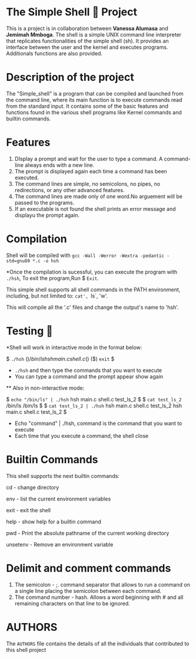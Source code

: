 # The Simple Shell 🐚 Project

This is a project is in collaboration between **Vanessa Alumasa** and **Jemimah Mmboga**. The shell is a simple UNIX command line interpreter that replicates functionalities of the simple shell (sh). It provides an interface between the user and the kernel and executes programs. Additionals functions are also provided.

# Description of the project

The "Simple_shell" is a program that can be compiled and launched from the command line, where its main function is to execute commands read from the standard input. It contains some of the basic features and functions found in the various shell programs like Kernel commands and builtin commands.

# Features

1. DIsplay a prompt and wait for the user to type a command. A command-line always ends with a new line.
2. The prompt is displayed again each time a command has been executed.
3. The command lines are simple, no semicolons, no pipes, no redirections, or any other advanced features.
4. The command lines are made only of one word.No arguement will be passed to the programs.
5. If an executable is not found the shell prints an error message and displayu the prompt again.

# Compilation
Shell will be compiled with `gcc -Wall -Werror -Wextra -pedantic -std=gnu89 *.c -o hsh`

*Once the compilation is sucessful, you can execute the program with `./hsh`, To exit the program,Run $ `Exit`.

This simple shell supports all shell commands in the PATH environment, including, but not limited to: `cat', `ls`, 'w'.

This will compile all the '.c' files and change the output's name to 'hsh'.

# Testing  🔨
*Shell will work in interactive mode in the format below:

$ `./hsh`
($) /bin/ls
hsh main.c shell.c
($)
($) `exit`
$

* `./hsh` and then type the commands that you want to execute
* You can type a command and the prompt appear show again

** Also in non-interactive mode:

$  `echo "/bin/ls" | ./hsh`
hsh main.c shell.c test_ls_2
$
$ `cat test_ls_2`
/bin/ls
/bin/ls
$
$ `cat test_ls_2 | ./hsh`
hsh main.c shell.c test_ls_2
hsh main.c shell.c test_ls_2
$

* Echo "command" | ./hsh, command is the command that you want to execute
* Each time that you execute a command, the shell close


# Builtin Commands

This shell supports the next builtin commands:

cd - change directory

env - list the current environment variables

exit - exit the shell

help - show help for a builtin command

pwd - Print the absolute pathname of the current working directory

unsetenv - Remove an environment variable

# Delimit and comment commands
1. The semicolon - ;. command separator that allows to run a command on a single line placing the semicolon between
   each command.
2. The command number - hash. Allows a word beginning with # and all remaining characters on that line to be ignored.


# AUTHORS
The `AUTHORS` file contains the details of all the individuals that contributed to this shell project
